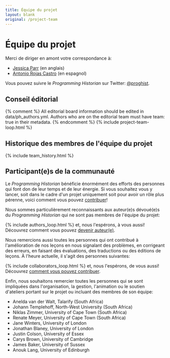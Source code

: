 ```yaml
---
title: Équipe du projet
layout: blank
original: /project-team
---
```


# Équipe du projet
Merci de diriger en amont votre correspondance à:

* <a href="mailto:jparr1129@gmail.com">Jessica Parr</a> (en anglais)
* <a href="mailto:rojas.castro.antonio@gmail.com">Antonio Rojas Castro</a> (en espagnol)

Vous pouvez suivre le _Programming Historian_ sur Twitter: [@proghist](http://twitter.com/proghist).

## Conseil éditorial

{% comment %}
All editorial board information should be edited in data/ph_authors.yml. Authors who are on the editorial team must have team: true in their metadata.
{% endcomment %}
{% include project-team-loop.html %}

## Historique des membres de l'équipe du projet

{% include team_history.html %}

## Participant(e)s de la communauté

Le _Programming Historian_ bénéficie énormément des efforts des personnes qui font don de leur temps et de leur énergie. Si vous souhaitez vous y lancer, soit dans le cadre d'un projet uniquement soit pour avoir un rôle plus pérenne, voici comment vous pouvez [contribuer](/fr/contribuer)!   

Nous sommes particulièrement reconnaissants aux auteur(e)s dévoué(e)s du _Programming Historian_ qui ne sont pas membres de l'équipe du projet: 

{% include authors_loop.html %} et, nous l'espérons, à vous aussi! Découvrez comment vous pouvez [devenir auteur(e)](/contribuer).

Nous remercions aussi toutes les personnes qui ont contribué à l'amélioration de nos leçons en nous signalant des problèmes, en corrigeant des erreurs, en faisant des évaluations, des traductions ou des éditions de leçons. À l'heure actuelle, il s'agit des personnes suivantes: 

{% include collaborators_loop.html %} et, nous l'espérons, de vous aussi! Découvrez [comment vous pouvez contribuer](/contribuer).

Enfin, nous souhaitons remercier toutes les personnes qui se sont impliquées dans l'organisation, la gestion, l'animation ou le soutien d'ateliers portant sur le projet ou incluant des membres de son équipe:

* Anelda van der Walt, Talarify (South Africa)
* Johann Templehoff, North-West University (South Africa)
* Niklas Zimmer, University of Cape Town (South Africa)
* Renate Meyer, University of Cape Town (South Africa)
* Jane Winters, University of London
* Jonathan Blaney, University of London
* Justin Colson, University of Essex
* Carys Brown, University of Cambridge
* James Baker, University of Sussex
* Anouk Lang, University of Edinburgh
